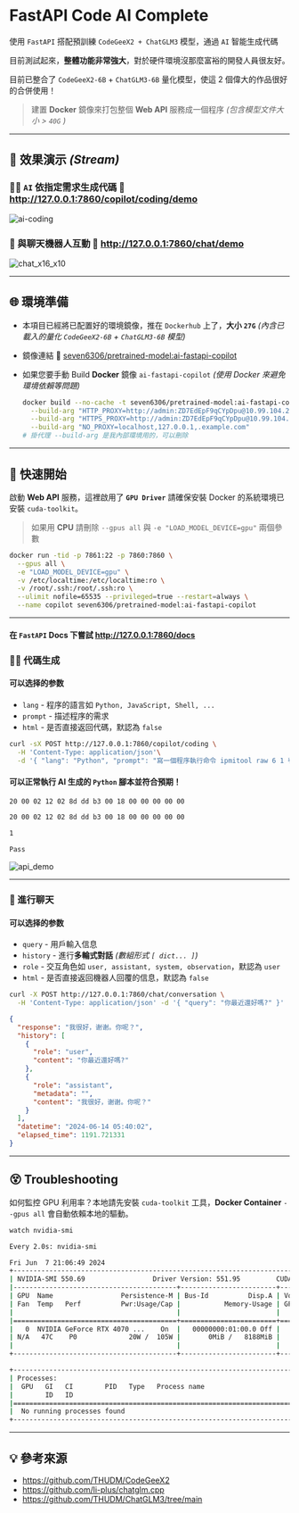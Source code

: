 # FastAPI Code AI Complete

使用 `FastAPI` 搭配預訓練 `CodeGeeX2 + ChatGLM3` 模型，通過 `AI` 智能生成代碼

目前測試起來，**整體功能非常強大**，對於硬件環境沒那麼富裕的開發人員很友好。

目前已整合了 `CodeGeeX2-6B` + `ChatGLM3-6B` 量化模型，使這 2 個偉大的作品很好的合併使用！

> 建置 **Docker** 鏡像來打包整個 **Web API** 服務成一個程序 *(包含模型文件大小 > `40G` )*

---

## 🎥 效果演示 *(Stream)*

### 👩‍💻 `AI` 依指定需求生成代碼 🔗 http://127.0.0.1:7860/copilot/coding/demo

![ai-coding](https://github.com/AllennLiu/fastapi-code-aicomplete/assets/27174570/2978ffa4-e08b-41d7-882e-f83c7011453e)

### 🤖 與聊天機器人互動 🔗 http://127.0.0.1:7860/chat/demo

![chat_x16_x10](https://github.com/AllennLiu/fastapi-code-aicomplete/assets/27174570/42f70fbc-1a14-428a-b34b-1d436f11d35a)

---

## 🌐 環境準備

- 本項目已經將已配置好的環境鏡像，推在 `Dockerhub` 上了，**大小 `27G`** *(內含已載入的量化 `CodeGeeX2-6B` + `ChatGLM3-6B` 模型)*
- 鏡像連結 🔗 [seven6306/pretrained-model:ai-fastapi-copilot](https://hub.docker.com/repository/docker/seven6306/pretrained-model/tags)
- 如果您要手動 Build **Docker** 鏡像 `ai-fastapi-copilot` *(使用 Docker 來避免環境依賴等問題)*

  ```bash
  docker build --no-cache -t seven6306/pretrained-model:ai-fastapi-copilot . \
    --build-arg "HTTP_PROXY=http://admin:ZD7EdEpF9qCYpDpu@10.99.104.250:8081/" \
    --build-arg "HTTPS_PROXY=http://admin:ZD7EdEpF9qCYpDpu@10.99.104.250:8081/" \
    --build-arg "NO_PROXY=localhost,127.0.0.1,.example.com"
  # 掛代理 --build-arg 是我內部環境用的，可以刪除
  ```

---

## 🚀 快速開始

啟動 **Web API** 服務，這裡啟用了 **`GPU Driver`** 請確保安裝 Docker 的系統環境已安裝 `cuda-toolkit`。

> 如果用 **CPU** 請刪除 `--gpus all` 與 `-e "LOAD_MODEL_DEVICE=gpu"` 兩個參數

```bash
docker run -tid -p 7861:22 -p 7860:7860 \
  --gpus all \
  -e "LOAD_MODEL_DEVICE=gpu" \
  -v /etc/localtime:/etc/localtime:ro \
  -v /root/.ssh:/root/.ssh:ro \
  --ulimit nofile=65535 --privileged=true --restart=always \
  --name copilot seven6306/pretrained-model:ai-fastapi-copilot
```

---

#### 在 **`FastAPI` Docs** 下嘗試 http://127.0.0.1:7860/docs

### 👨‍💻 代碼生成

#### 可以选择的参数

- `lang` - 程序的語言如 `Python, JavaScript, Shell, ...`
- `prompt` - 描述程序的需求
- `html` - 是否直接返回代碼，默認為 `false`

```bash
curl -sX POST http://127.0.0.1:7860/copilot/coding \
  -H 'Content-Type: application/json'\
  -d '{ "lang": "Python", "prompt": "寫一個程序執行命令 ipmitool raw 6 1 判斷 00 在返回值中打印 Pass 不在就打印 Fail", "html": true }' | python
```

#### 可以正常執行 **AI** 生成的 `Python` 腳本並符合預期！

```bash
20 00 02 12 02 8d dd b3 00 18 00 00 00 00 00

20 00 02 12 02 8d dd b3 00 18 00 00 00 00 00

1

Pass
```

![api_demo](https://github.com/AllennLiu/fastapi-code-aicomplete/assets/27174570/752d6d17-47a8-4c89-b31b-b03c962703fe)

---

### 💬 進行聊天

#### 可以选择的参数

- `query` - 用戶輸入信息
- `history` - 進行**多輪式對話** *(數組形式 `[ dict... ]`)*
- `role` - 交互角色如 `user, assistant, system, observation`，默認為 `user`
- `html` - 是否直接返回機器人回覆的信息，默認為 `false`

```bash
curl -X POST http://127.0.0.1:7860/chat/conversation \
  -H 'Content-Type: application/json' -d '{ "query": "你最近還好嗎?" }'
```

```json
{
  "response": "我很好，谢谢。你呢？",
  "history": [
    {
      "role": "user",
      "content": "你最近還好嗎?"
    },
    {
      "role": "assistant",
      "metadata": "",
      "content": "我很好，谢谢。你呢？"
    }
  ],
  "datetime": "2024-06-14 05:40:02",
  "elapsed_time": 1191.721331
}
```

---

## 😵 Troubleshooting

如何監控 GPU 利用率？本地請先安裝 `cuda-toolkit` 工具，**Docker Container** `--gpus all` 會自動依賴本地的驅動。

```bash
watch nvidia-smi
```

```bash
Every 2.0s: nvidia-smi                                                                                                                                                                                                                                   Blade-Allen: Fri Jun  7 21:06:49 2024

Fri Jun  7 21:06:49 2024
+-----------------------------------------------------------------------------------------+
| NVIDIA-SMI 550.69                 Driver Version: 551.95         CUDA Version: 12.4     |
|-----------------------------------------+------------------------+----------------------+
| GPU  Name                 Persistence-M | Bus-Id          Disp.A | Volatile Uncorr. ECC |
| Fan  Temp   Perf          Pwr:Usage/Cap |           Memory-Usage | GPU-Util  Compute M. |
|                                         |                        |               MIG M. |
|=========================================+========================+======================|
|   0  NVIDIA GeForce RTX 4070 ...    On  |   00000000:01:00.0 Off |                  N/A |
| N/A   47C    P0             20W /  105W |       0MiB /   8188MiB |      0%      Default |
|                                         |                        |                  N/A |
+-----------------------------------------+------------------------+----------------------+

+-----------------------------------------------------------------------------------------+
| Processes:                                                                              |
|  GPU   GI   CI        PID   Type   Process name                              GPU Memory |
|        ID   ID                                                               Usage      |
|=========================================================================================|
|  No running processes found                                                             |
+-----------------------------------------------------------------------------------------+
```

---

## 💡 參考來源

- https://github.com/THUDM/CodeGeeX2
- https://github.com/li-plus/chatglm.cpp
- https://github.com/THUDM/ChatGLM3/tree/main
